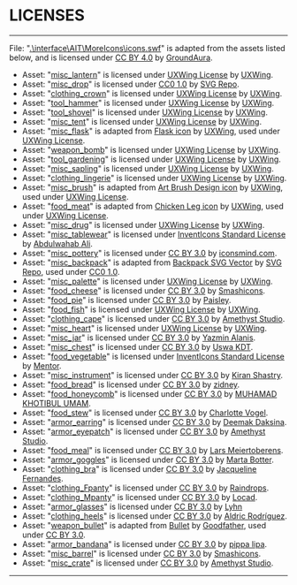 # LICENSES

---

File: "[.\interface\AIT\MoreIcons\icons.swf](https://www.nexusmods.com/skyrimspecialedition/mods/80852)" is adapted from the assets listed below, and is licensed under [CC BY 4.0](https://creativecommons.org/licenses/by/4.0/) by [GroundAura](https://www.nexusmods.com/users/97658973).

- Asset: "[misc_lantern](https://uxwing.com/lantern-icon/)" is licensed under [UXWing License](https://uxwing.com/license/) by [UXWing](https://uxwing.com/).
- Asset: "[misc_drop](https://www.svgrepo.com/svg/95804/drop-shape)" is licensed under [CC0 1.0](https://creativecommons.org/publicdomain/zero/1.0/) by [SVG Repo](https://www.svgrepo.com/).
- Asset: "[clothing_crown](https://uxwing.com/crown-icon/)" is licensed under [UXWing License](https://uxwing.com/license/) by [UXWing](https://uxwing.com/).
- Asset: "[tool_hammer](https://uxwing.com/hammer-icon/)" is licensed under [UXWing License](https://uxwing.com/license/) by [UXWing](https://uxwing.com/).
- Asset: "[tool_shovel](https://uxwing.com/shovel-icon/)" is licensed under [UXWing License](https://uxwing.com/license/) by [UXWing](https://uxwing.com/).
- Asset: "[misc_tent](https://uxwing.com/tent-icon/)" is licensed under [UXWing License](https://uxwing.com/license/) by [UXWing](https://uxwing.com/).
- Asset: "[misc_flask](https://www.nexusmods.com/skyrimspecialedition/mods/80852)" is adapted from [Flask icon](https://uxwing.com/flask-icon/) by [UXWing](https://uxwing.com/), used under [UXWing License](https://uxwing.com/license/).
- Asset: "[weapon_bomb](https://uxwing.com/bomb-icon/)" is licensed under [UXWing License](https://uxwing.com/license/) by [UXWing](https://uxwing.com/).
- Asset: "[tool_gardening](https://uxwing.com/gardening-farming-icon/)" is licensed under [UXWing License](https://uxwing.com/license/) by [UXWing](https://uxwing.com/).
- Asset: "[misc_sapling](https://uxwing.com/seedling-icon/)" is licensed under [UXWing License](https://uxwing.com/license/) by [UXWing](https://uxwing.com/).
- Asset: "[clothing_lingerie](https://uxwing.com/swimwear-swimsuit-icon/)" is licensed under [UXWing License](https://uxwing.com/license/) by [UXWing](https://uxwing.com/).
- Asset: "[misc_brush](https://www.nexusmods.com/skyrimspecialedition/mods/80852)" is adapted from [Art Brush Design icon](https://uxwing.com/art-brush-design-icon/) by [UXWing](https://uxwing.com/), used under [UXWing License](https://uxwing.com/license/).
- Asset: "[food_meat](https://www.nexusmods.com/skyrimspecialedition/mods/80852)" is adapted from [Chicken Leg icon](https://uxwing.com/chicken-leg-icon/) by [UXWing](https://uxwing.com/), used under [UXWing License](https://uxwing.com/license/).
- Asset: "[misc_drug](https://uxwing.com/bong-icon/)" is licensed under [UXWing License](https://uxwing.com/license/) by [UXWing](https://uxwing.com/).
- Asset: "[misc_tablewear](https://www.inventicons.com/icon/cutlery-38883)" is licensed under [InventIcons Standard License](https://www.inventicons.com/license) by [Abdulwahab Ali](https://www.inventicons.com/abdulwahab).
- Asset: "[misc_pottery](https://thenounproject.com/icon/vase-73269/)" is licensed under [CC BY 3.0](https://creativecommons.org/licenses/by/3.0/) by [iconsmind.com](https://thenounproject.com/imicons/).
- Asset: "[misc_backpack](https://www.nexusmods.com/skyrimspecialedition/mods/80852)" is adapted from [Backpack SVG Vector](https://www.svgrepo.com/svg/118604/backpack) by [SVG Repo](https://www.svgrepo.com/), used under [CC0 1.0](https://creativecommons.org/publicdomain/zero/1.0/).
- Asset: "[misc_palette](https://uxwing.com/paint-palette-icon/)" is licensed under [UXWing License](https://uxwing.com/license/) by [UXWing](https://uxwing.com/).
- Asset: "[food_cheese](https://thenounproject.com/icon/cheese-275338/)" is licensed under [CC BY 3.0](https://creativecommons.org/licenses/by/3.0/) by [Smashicons](https://thenounproject.com/smashicons/).
- Asset: "[food_pie](https://thenounproject.com/icon/pie-1883691/)" is licensed under [CC BY 3.0](https://creativecommons.org/licenses/by/3.0/) by [Paisley](https://thenounproject.com/paisley.299/).
- Asset: "[food_fish](https://uxwing.com/fish-icon/)" is licensed under [UXWing License](https://uxwing.com/license/) by [UXWing](https://uxwing.com/).
- Asset: "[clothing_cape](https://thenounproject.com/icon/haircut-cape-4665176/)" is licensed under [CC BY 3.0](https://creativecommons.org/licenses/by/3.0/) by [Amethyst Studio](https://thenounproject.com/AmethystStudio/).
- Asset: "[misc_heart](https://uxwing.com/heart-icon/)" is licensed under [UXWing License](https://uxwing.com/license/) by [UXWing](https://uxwing.com/).
- Asset: "[misc_jar](https://thenounproject.com/icon/jar-311927/)" is licensed under [CC BY 3.0](https://creativecommons.org/licenses/by/3.0/) by [Yazmin Alanis](https://thenounproject.com/yalanis/).
- Asset: "[misc_chest](https://thenounproject.com/icon/treasure-4737069/)" is licensed under [CC BY 3.0](https://creativecommons.org/licenses/by/3.0/) by [Uswa KDT](https://thenounproject.com/captainbuggy0/).
- Asset: "[food_vegetable](https://www.inventicons.com/icon/cabbage-49247)" is licensed under [InventIcons Standard License](https://www.inventicons.com/license) by [Mentor](https://www.inventicons.com/mentor).
- Asset: "[misc_instrument](https://thenounproject.com/icon/lute-2163068/)" is licensed under [CC BY 3.0](https://creativecommons.org/licenses/by/3.0/) by [Kiran Shastry](https://thenounproject.com/kiran.s1507/).
- Asset: "[food_bread](https://thenounproject.com/icon/bread-1260296/)" is licensed under [CC BY 3.0](https://creativecommons.org/licenses/by/3.0/) by [zidney](https://thenounproject.com/zidney0721/).
- Asset: "[food_honeycomb](https://thenounproject.com/icon/honeycomb-4216493/)" is licensed under [CC BY 3.0](https://creativecommons.org/licenses/by/3.0/) by [MUHAMAD KHOTIBUL UMAM](https://thenounproject.com/muhamadkhotibulumam98/).
- Asset: "[food_stew](https://thenounproject.com/icon/bowl-7120/)" is licensed under [CC BY 3.0](https://creativecommons.org/licenses/by/3.0/) by [Charlotte Vogel](https://thenounproject.com/Charlotte/).
- Asset: "[armor_earring](https://thenounproject.com/icon/earring-2128080/)" is licensed under [CC BY 3.0](https://creativecommons.org/licenses/by/3.0/) by [Deemak Daksina](https://thenounproject.com/deemakdaksina/).
- Asset: "[armor_eyepatch](https://thenounproject.com/icon/eyepatch-5098591/)" is licensed under [CC BY 3.0](https://creativecommons.org/licenses/by/3.0/) by [Amethyst Studio](https://thenounproject.com/AmethystStudio/).
- Asset: "[food_meal](https://thenounproject.com/icon/meal-4623712/)" is licensed under [CC BY 3.0](https://creativecommons.org/licenses/by/3.0/) by [Lars Meiertoberens](https://thenounproject.com/lars.online/).
- Asset: "[armor_goggles](https://thenounproject.com/icon/goggles-1655013/)" is licensed under [CC BY 3.0](https://creativecommons.org/licenses/by/3.0/) by [Marta Botter](https://thenounproject.com/marta.botter.3/).
- Asset: "[clothing_bra](https://thenounproject.com/icon/bra-634466/)" is licensed under [CC BY 3.0](https://creativecommons.org/licenses/by/3.0/) by [Jacqueline Fernandes](https://thenounproject.com/jacquelinefernandes/).
- Asset: "[clothing_Fpanty](https://thenounproject.com/icon/panty-1817763/)" is licensed under [CC BY 3.0](https://creativecommons.org/licenses/by/3.0/) by [Raindrops](https://thenounproject.com/deepthibevoori.1997/).
- Asset: "[clothing_Mpanty](https://thenounproject.com/icon/underwear-1419388/)" is licensed under [CC BY 3.0](https://creativecommons.org/licenses/by/3.0/) by [Locad](https://thenounproject.com/luke.locad/).
- Asset: "[armor_glasses](https://thenounproject.com/icon/glasses-2054421/)" is licensed under [CC BY 3.0](https://creativecommons.org/licenses/by/3.0/) by [Lyhn](https://thenounproject.com/b_nhy/)
- Asset: "[clothing_heels](https://thenounproject.com/icon/heels-812990/)" is licensed under [CC BY 3.0](https://creativecommons.org/licenses/by/3.0/) by [Aldric Rodríguez](https://thenounproject.com/aldricroib2/).
- Asset: "[weapon_bullet](https://www.nexusmods.com/skyrimspecialedition/mods/80852)" is adapted from [Bullet](https://thenounproject.com/icon/bullet-321497/) by [Goodfather](https://thenounproject.com/goodfather/), used under [CC BY 3.0](https://creativecommons.org/licenses/by/3.0/).
- Asset: "[armor_bandana](https://thenounproject.com/icon/bandana-14330/)" is licensed under [CC BY 3.0](https://creativecommons.org/licenses/by/3.0/) by [pippa lipa](https://thenounproject.com/pippalipa/).
- Asset: "[misc_barrel](https://thenounproject.com/icon/beer-keg-275926/)" is licensed under [CC BY 3.0](https://creativecommons.org/licenses/by/3.0/) by [Smashicons](https://thenounproject.com/smashicons/).
- Asset: "[misc_crate](https://thenounproject.com/icon/crate-5099755/)" is licensed under [CC BY 3.0](https://creativecommons.org/licenses/by/3.0/) by [Amethyst Studio](https://thenounproject.com/AmethystStudio/).

---
